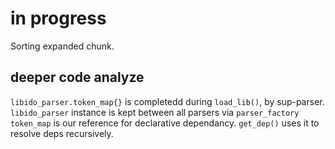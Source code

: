 # in progress

Sorting expanded chunk.

## deeper code analyze

`libido_parser.token_map{}` is completedd during `load_lib()`, by sup-parser.
`libido_parser` instance is kept between all parsers via `parser_factory`
`token_map` is our reference for declarative dependancy. `get_dep()` uses it to resolve deps recursively.
